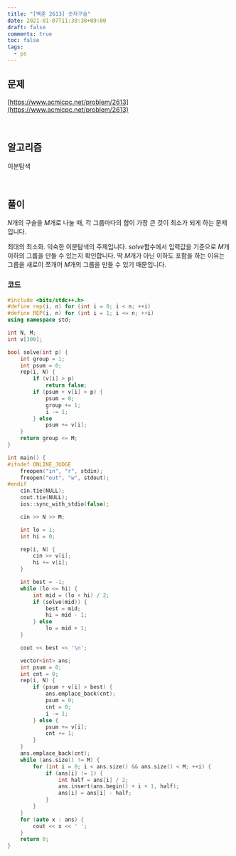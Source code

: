 ```yaml
---
title: "[백준 2613] 숫자구슬"
date: 2021-01-07T11:39:38+09:00
draft: false
comments: true
toc: false
tags:
  - ps
---
```


## 문제

[https://www.acmicpc.net/problem/2613](https://www.acmicpc.net/problem/2613)

<br>

## 알고리즘

이분탐색

<br>

## 풀이

$N$개의 구슬을 $M$개로 나눌 때, 각 그룹마다의 합이 가장 큰 것이 최소가 되게 하는 문제입니다.

최대의 최소화. 익숙한 이분탐색의 주제입니다. $solve$함수에서 입력값을 기준으로 $M$개 이하의 그룹을 만들 수 있는지 확인합니다. 딱 $M$개가 아닌 이하도 포함을 하는 이유는 그룹을 새로이 쪼개어 $M$개의 그룹을 만들 수 있기 때문입니다.

### 코드

```c++
#include <bits/stdc++.h>
#define rep(i, n) for (int i = 0; i < n; ++i)
#define REP(i, n) for (int i = 1; i <= n; ++i)
using namespace std;

int N, M;
int v[300];

bool solve(int p) {
    int group = 1;
    int psum = 0;
    rep(i, N) {
        if (v[i] > p)
            return false;
        if (psum + v[i] > p) {
            psum = 0;
            group += 1;
            i -= 1;
        } else
            psum += v[i];
    }
    return group <= M;
}

int main() {
#ifndef ONLINE_JUDGE
    freopen("in", "r", stdin);
    freopen("out", "w", stdout);
#endif
    cin.tie(NULL);
    cout.tie(NULL);
    ios::sync_with_stdio(false);

    cin >> N >> M;

    int lo = 1;
    int hi = 0;

    rep(i, N) {
        cin >> v[i];
        hi += v[i];
    }

    int best = -1;
    while (lo <= hi) {
        int mid = (lo + hi) / 2;
        if (solve(mid)) {
            best = mid;
            hi = mid - 1;
        } else
            lo = mid + 1;
    }

    cout << best << '\n';

    vector<int> ans;
    int psum = 0;
    int cnt = 0;
    rep(i, N) {
        if (psum + v[i] > best) {
            ans.emplace_back(cnt);
            psum = 0;
            cnt = 0;
            i -= 1;
        } else {
            psum += v[i];
            cnt += 1;
        }
    }
    ans.emplace_back(cnt);
    while (ans.size() != M) {
        for (int i = 0; i < ans.size() && ans.size() < M; ++i) {
            if (ans[i] != 1) {
                int half = ans[i] / 2;
                ans.insert(ans.begin() + i + 1, half);
                ans[i] = ans[i] - half;
            }
        }
    }
    for (auto x : ans) {
        cout << x << ' ';
    }
    return 0;
}
```
